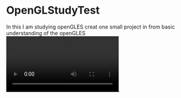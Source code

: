 # OpenGLStudyTest
In this I am studying openGLES creat one small project in from basic understanding of the openGLES
![demo.mp4](https://github.com/AkshaySakare/OpenGLStudyTest/blob/master/demo.mp4).

